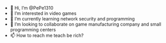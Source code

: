 - 👋 Hi, I’m @PePe1310
- 👀 I’m interested in video games
- 🌱 I’m currently learning network security and programming
- 💞️ I’m looking to collaborate on game manufacturing company and small programming centers
- 📫 How to reach me teach be rich?

<!---
PePe1310/PePe1310 is a ✨ special ✨ repository because its `README.md` (this file) appears on your GitHub profile.
You can click the Preview link to take a look at your changes.
--->
